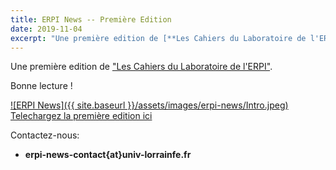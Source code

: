 ```yaml
---
title: ERPI News -- Première Edition 
date: 2019-11-04
excerpt: "Une première edition de [**Les Cahiers du Laboratoire de l'ERPI**](https://v.calameo.com/?bkcode=0060763646fcd48e99249)."
---
```



Une première edition de ["Les Cahiers du Laboratoire de l'ERPI"](https://v.calameo.com/?bkcode=0060763646fcd48e99249). 

Bonne lecture !


<a href="https://v.calameo.com/?bkcode=0060763646fcd48e99249" target="_blank">
![ERPI News]({{ site.baseurl }}/assets/images/erpi-news/Intro.jpeg)
</a>

<a href="https://filesender.renater.fr/?s=download&token=4dfd1d17-d459-070f-f0b0-c5499675dda6"  target="_blank">
Telechargez la première edition ici
</a>

Contactez-nous:
 - **erpi-news-contact{at}univ-lorrainfe.fr**


